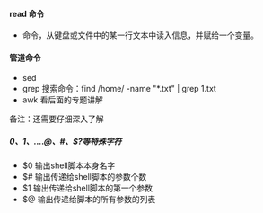 #### read 命令
- 命令，从键盘或文件中的某一行文本中读入信息，并赋给一个变量。

#### 管道命令
 - sed
 - grep 搜索命令：find /home/ -name "*.txt" | grep 1.txt
 - awk 看后面的专题讲解
 
 备注：还需要仔细深入了解
 
 ##### $0、$1、....$@、$#、$?等特殊字符
 - $0 输出shell脚本本身名字
 - $# 输出传递给shell脚本的参数个数
 - $1 输出传递给shell脚本的第一个参数
 - $@ 输出传递给脚本的所有参数的列表
 
 
 